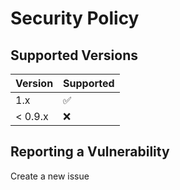 # Security Policy

## Supported Versions

| Version | Supported          |
| ------- | ------------------ |
| 1.x     | :white_check_mark: |
| < 0.9.x | :x:                |


## Reporting a Vulnerability

Create a new issue

